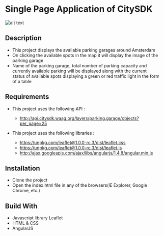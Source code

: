# Single Page Application of CitySDK

![alt text](http://res.cloudinary.com/dvmfuraf4/image/upload/v1509536181/parking_garages_vggw5e.png "Logo title")

## Description

   - This project displays the available parking garages around Amsterdam
   - On clicking the available spots in the map it will display the image of the parking garage
   - Name of the parking garage, total number of parking capacity and currently available parking will be displayed along with the current status of available spots displaying a green
     or red traffic light  in the form of a table

## Requirements

  * This project uses the following API :
    - http://api.citysdk.waag.org/layers/parking.garage/objects?per_page=25

  * This project uses the following libraries :
    - https://unpkg.com/leaflet@1.0.0-rc.3/dist/leaflet.css
    - https://unpkg.com/leaflet@1.0.0-rc.3/dist/leaflet.js
    - http://ajax.googleapis.com/ajax/libs/angularjs/1.4.8/angular.min.js

## Installation

  * Clone the project
  * Open the index.html file in any of the browsers(IE Explorer, Google Chrome, etc.)


## Build With

  * Javascript library Leaflet
  * HTML & CSS
  * AngularJS
